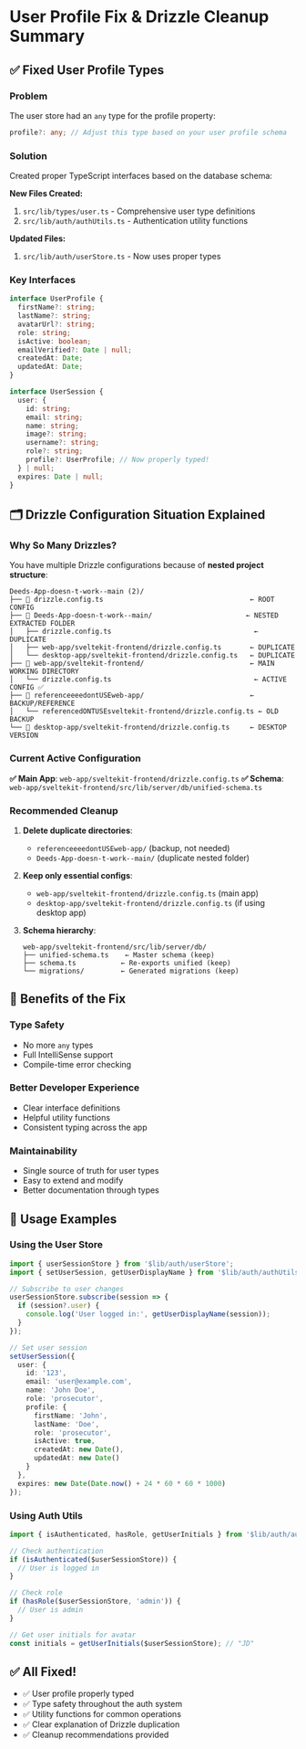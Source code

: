 # User Profile Fix & Drizzle Cleanup Summary

## ✅ Fixed User Profile Types

### Problem
The user store had an `any` type for the profile property:
```typescript
profile?: any; // Adjust this type based on your user profile schema
```

### Solution
Created proper TypeScript interfaces based on the database schema:

**New Files Created:**
1. `src/lib/types/user.ts` - Comprehensive user type definitions
2. `src/lib/auth/authUtils.ts` - Authentication utility functions

**Updated Files:**
1. `src/lib/auth/userStore.ts` - Now uses proper types

### Key Interfaces

```typescript
interface UserProfile {
  firstName?: string;
  lastName?: string;
  avatarUrl?: string;
  role: string;
  isActive: boolean;
  emailVerified?: Date | null;
  createdAt: Date;
  updatedAt: Date;
}

interface UserSession {
  user: {
    id: string;
    email: string;
    name: string;
    image?: string;
    username?: string;
    role?: string;
    profile?: UserProfile; // Now properly typed!
  } | null;
  expires: Date | null;
}
```

## 🗂️ Drizzle Configuration Situation Explained

### Why So Many Drizzles?

You have multiple Drizzle configurations because of **nested project structure**:

```
Deeds-App-doesn-t-work--main (2)/
├── 📁 drizzle.config.ts                                    ← ROOT CONFIG
├── 📁 Deeds-App-doesn-t-work--main/                       ← NESTED EXTRACTED FOLDER
│   ├── drizzle.config.ts                                   ← DUPLICATE
│   ├── web-app/sveltekit-frontend/drizzle.config.ts       ← DUPLICATE
│   └── desktop-app/sveltekit-frontend/drizzle.config.ts   ← DUPLICATE
├── 📁 web-app/sveltekit-frontend/                          ← MAIN WORKING DIRECTORY
│   └── drizzle.config.ts                                   ← ACTIVE CONFIG ✅
├── 📁 referenceeeedontUSEweb-app/                          ← BACKUP/REFERENCE
│   └── referencedONTUSEsveltekit-frontend/drizzle.config.ts ← OLD BACKUP
└── 📁 desktop-app/sveltekit-frontend/drizzle.config.ts     ← DESKTOP VERSION
```

### Current Active Configuration

**✅ Main App**: `web-app/sveltekit-frontend/drizzle.config.ts`
**✅ Schema**: `web-app/sveltekit-frontend/src/lib/server/db/unified-schema.ts`

### Recommended Cleanup

1. **Delete duplicate directories**:
   - `referenceeeedontUSEweb-app/` (backup, not needed)
   - `Deeds-App-doesn-t-work--main/` (duplicate nested folder)

2. **Keep only essential configs**:
   - `web-app/sveltekit-frontend/drizzle.config.ts` (main app)
   - `desktop-app/sveltekit-frontend/drizzle.config.ts` (if using desktop app)

3. **Schema hierarchy**:
   ```
   web-app/sveltekit-frontend/src/lib/server/db/
   ├── unified-schema.ts    ← Master schema (keep)
   ├── schema.ts           ← Re-exports unified (keep)
   └── migrations/         ← Generated migrations (keep)
   ```

## 🚀 Benefits of the Fix

### Type Safety
- No more `any` types
- Full IntelliSense support
- Compile-time error checking

### Better Developer Experience
- Clear interface definitions
- Helpful utility functions
- Consistent typing across the app

### Maintainability
- Single source of truth for user types
- Easy to extend and modify
- Better documentation through types

## 📝 Usage Examples

### Using the User Store
```typescript
import { userSessionStore } from '$lib/auth/userStore';
import { setUserSession, getUserDisplayName } from '$lib/auth/authUtils';

// Subscribe to user changes
userSessionStore.subscribe(session => {
  if (session?.user) {
    console.log('User logged in:', getUserDisplayName(session));
  }
});

// Set user session
setUserSession({
  user: {
    id: '123',
    email: 'user@example.com',
    name: 'John Doe',
    role: 'prosecutor',
    profile: {
      firstName: 'John',
      lastName: 'Doe',
      role: 'prosecutor',
      isActive: true,
      createdAt: new Date(),
      updatedAt: new Date()
    }
  },
  expires: new Date(Date.now() + 24 * 60 * 60 * 1000)
});
```

### Using Auth Utils
```typescript
import { isAuthenticated, hasRole, getUserInitials } from '$lib/auth/authUtils';

// Check authentication
if (isAuthenticated($userSessionStore)) {
  // User is logged in
}

// Check role
if (hasRole($userSessionStore, 'admin')) {
  // User is admin
}

// Get user initials for avatar
const initials = getUserInitials($userSessionStore); // "JD"
```

## ✅ All Fixed!

- ✅ User profile properly typed
- ✅ Type safety throughout the auth system
- ✅ Utility functions for common operations
- ✅ Clear explanation of Drizzle duplication
- ✅ Cleanup recommendations provided
